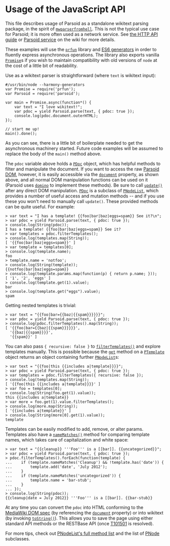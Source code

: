 Usage of the JavaScript API
===========================

This file describes usage of Parsoid as a standalone wikitext parsing
package, in the spirit of [`mwparserfromhell`].  This is not the typical
use case for Parsoid; it is more often used as a network service.
See [the HTTP API guide](#!/guide/apiuse) or [Parsoid service] on the wiki
for more details.

These examples will use the [`prfun`] library and [ES6 generators] in
order to fluently express asynchronous operations.  The library also
exports vanilla [`Promise`]s if you wish to maintain compatibility
with old versions of `node` at the cost of a little bit of readability.

Use as a wikitext parser is straightforward (where `text` is
wikitext input):

	#/usr/bin/node --harmony-generators
	var Promise = require('prfun');
	var Parsoid = require('parsoid');
	
	var main = Promise.async(function*() {
	    var text = "I love wikitext!";
	    var pdoc = yield Parsoid.parse(text, { pdoc: true });
	    console.log(pdoc.document.outerHTML);
	});
	
	// start me up!
	main().done();

As you can see, there is a little bit of boilerplate needed to get the
asynchronous machinery started.  Future code examples will be assumed
to replace the body of the `main()` method above.

The `pdoc` variable above holds a [`PDoc`] object, which has
helpful methods to filter and manipulate the document.  If you want
to access the raw [Parsoid DOM], however, it is easily accessible
via the [`document`](#!/api/PDoc-property-document) property, as shown above,
and all normal DOM manipulation functions can be used on it (Parsoid uses
[`domino`] to implement these methods).  Be sure to call
[`update()`](#!/api/PNode-method-update) after any direct DOM manipulation.
[`PDoc`] is a subclass of [`PNodeList`], which provides a number of
useful access and mutation methods -- and if you use these you won't need
to manually call `update()`.  These provided methods can be quite useful.
For example:

	> var text = "I has a template! {{foo|bar|baz|eggs=spam}} See it?\n";
	> var pdoc = yield Parsoid.parse(text, { pdoc: true });
	> console.log(String(pdoc));
	I has a template! {{foo|bar|baz|eggs=spam}} See it?
	> var templates = pdoc.filterTemplates();
	> console.log(templates.map(String));
	[ '{{foo|bar|baz|eggs=spam}}' ]
	> var template = templates[0];
	> console.log(template.name);
	foo
	> template.name = 'notfoo';
	> console.log(String(template));
	{{notfoo|bar|baz|eggs=spam}}
	> console.log(template.params.map(function(p) { return p.name; }));
	[ '1', '2', 'eggs' ]
	> console.log(template.get(1).value);
	bar
	> console.log(template.get("eggs").value);
	spam

Getting nested templates is trivial:

	> var text = "{{foo|bar={{baz|{{spam}}}}}}";
	> var pdoc = yield Parsoid.parse(text, { pdoc: true });
	> console.log(pdoc.filterTemplates().map(String));
	[ '{{foo|bar={{baz|{{spam}}}}}}',
	  '{{baz|{{spam}}}}',
	  '{{spam}}' ]

You can also pass `{ recursive: false }` to
[`filterTemplates()`](#!/api/PNodeList-method-filterTemplates) and explore
templates manually. This is possible because the
[`get`](#!/api/PTemplate-method-get) method on a
[`PTemplate`] object returns an object containing further [`PNodeList`]s:

	> var text = "{{foo|this {{includes a|template}}}}";
	> var pdoc = yield Parsoid.parse(text, { pdoc: true });
	> var templates = pdoc.filterTemplates({ recursive: false });
	> console.log(templates.map(String));
	[ '{{foo|this {{includes a|template}}}}' ]
	> var foo = templates[0];
	> console.log(String(foo.get(1).value));
	this {{includes a|template}}
	> var more = foo.get(1).value.filterTemplates();
	> console.log(more.map(String));
	[ '{{includes a|template}}' ]
	> console.log(String(more[0].get(1).value));
	template

Templates can be easily modified to add, remove, or alter params.
Templates also have a [`nameMatches()`](#!/api/PTemplate-method-nameMatches)
method for comparing template names, which takes care of capitalization and
white space:

	> var text = "{{cleanup}} '''Foo''' is a [[bar]]. {{uncategorized}}";
	> var pdoc = yield Parsoid.parse(text, { pdoc: true });
	> pdoc.filterTemplates().forEach(function(template) {
	...    if (template.nameMatches('Cleanup') && !template.has('date')) {
	...        template.add('date', 'July 2012');
	...    }
	...    if (template.nameMatches('uncategorized')) {
	...        template.name = 'bar-stub';
	...    }
	... });
	> console.log(String(pdoc));
	{{cleanup|date = July 2012}} '''Foo''' is a [[bar]]. {{bar-stub}}

At any time you can convert the `pdoc` into HTML conforming to the
[MediaWiki DOM spec] (by referencing the
[`document`](#!/api/PDoc-property-document) property) or into wikitext (by
invoking [`toString()`](#!/api/PNodeList-method-toString)).  This allows you
to save the page using either standard API methods or the RESTBase API
(once [T101501](https://phabricator.wikimedia.org/T101501) is resolved).

For more tips, check out [PNodeList's full method list](#!/api/PNodeList)
and the list of [PNode](#!/api/PNode) subclasses.

[`mwparserfromhell`]: http://mwparserfromhell.readthedocs.org/en/latest/index.html
[Parsoid service]: https://www.mediawiki.org/wiki/Parsoid
[`prfun`]: https://github.com/cscott/prfun
[ES6 generators]: https://developer.mozilla.org/en-US/docs/Web/JavaScript/Reference/Statements/function*
[`Promise`]: https://developer.mozilla.org/en-US/docs/Web/JavaScript/Reference/Global_Objects/Promise
[Parsoid DOM]: http://www.mediawiki.org/wiki/Parsoid/MediaWiki_DOM_spec
[MediaWiki DOM spec]: http://www.mediawiki.org/wiki/Parsoid/MediaWiki_DOM_spec
[`domino`]: https://www.npmjs.com/package/domino
[`PDoc`]: #!/api/PDoc
[`PNodeList`]: #!/api/PNodeList
[`PTemplate`]: #!/api/PTemplate
